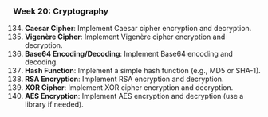 ### Week 20: Cryptography
134. **Caesar Cipher**: Implement Caesar cipher encryption and decryption.
135. **Vigenère Cipher**: Implement Vigenère cipher encryption and decryption.
136. **Base64 Encoding/Decoding**: Implement Base64 encoding and decoding.
137. **Hash Function**: Implement a simple hash function (e.g., MD5 or SHA-1).
138. **RSA Encryption**: Implement RSA encryption and decryption.
139. **XOR Cipher**: Implement XOR cipher encryption and decryption.
140. **AES Encryption**: Implement AES encryption and decryption (use a library if needed).

